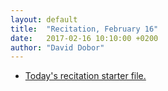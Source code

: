 ```yaml
---
layout: default
title:  "Recitation, February 16"
date:   2017-02-16 10:10:00 +0200
author: "David Dobor"
---
```




<ul>
  <li><a href="https://github.com/david-dobor/2033-Spring-17/blob/master/Recitations/4/Recit_Feb_16_clean.ipynb">Today's recitation starter file. </a></li>
</ul>


